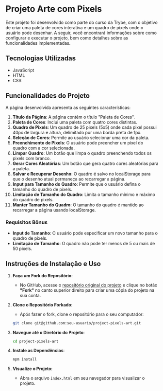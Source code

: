 # Projeto Arte com Pixels

Este projeto foi desenvolvido como parte do curso da Trybe, com o objetivo de criar uma paleta de cores interativa e um quadro de pixels onde o usuário pode desenhar. A seguir, você encontrará informações sobre como configurar e executar o projeto, bem como detalhes sobre as funcionalidades implementadas.

## Tecnologias Utilizadas

- JavaScript
- HTML
- CSS

## Funcionalidades do Projeto

A página desenvolvida apresenta as seguintes características:

1. **Título da Página**: A página contém o título "Paleta de Cores".
2. **Paleta de Cores**: Inclui uma paleta com quatro cores distintas.
3. **Quadro de Pixels**: Um quadro de 25 pixels (5x5) onde cada pixel possui 40px de largura e altura, delimitado por uma borda preta de 1px.
4. **Seleção de Cores**: Permite ao usuário selecionar uma cor da paleta.
5. **Preenchimento de Pixels**: O usuário pode preencher um pixel do quadro com a cor selecionada.
6. **Limpar Quadro**: Um botão que limpa o quadro preenchendo todos os pixels com branco.
7. **Gerar Cores Aleatórias**: Um botão que gera quatro cores aleatórias para a paleta.
8. **Salvar e Recuperar Desenho**: O quadro é salvo no localStorage para que o desenho atual permaneça ao recarregar a página.
9. **Input para Tamanho do Quadro**: Permite que o usuário defina o tamanho do quadro de pixels.
10. **Limitação de Tamanho do Quadro**: Limita o tamanho mínimo e máximo do quadro de pixels.
11. **Manter Tamanho do Quadro**: O tamanho do quadro é mantido ao recarregar a página usando localStorage.

### Requisitos Bônus

- **Input de Tamanho**: O usuário pode especificar um novo tamanho para o quadro de pixels.
- **Limitação de Tamanho**: O quadro não pode ter menos de 5 ou mais de 50 pixels.

## Instruções de Instalação e Uso

1. **Faça um Fork do Repositório**:
   - No GitHub, acesse o [repositório original do projeto](https://github.com/JyojiTenguam/project-pixels-art) e clique no botão **"Fork"** no canto superior direito para criar uma cópia do projeto na sua conta.

2. **Clone o Repositório Forkado**:
   - Após fazer o fork, clone o repositório para o seu computador:

    ```bash
    git clone git@github.com:seu-usuario/project-pixels-art.git
    ```

3. **Navegue até o Diretório do Projeto**:

    ```bash
    cd project-pixels-art
    ```

4. **Instale as Dependências**:

    ```bash
    npm install
    ```

5. **Visualize o Projeto**:
   - Abra o arquivo `index.html` em seu navegador para visualizar o projeto.
